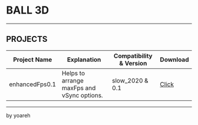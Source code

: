 # BALL 3D

---

## PROJECTS

| Project Name       | Explanation                             | Compatibility & Version  | Download                  |
|-----------------|--------------------------------------|----------------|----------------------------|
| enhancedFps0.1 | Helps to arrange maxFps and vSync options. | slow_2020 & 0.1       | [Click](https://github.com/yoareh/ball3d/raw/main/enhancedFps/0.1/0.1.zip) |

---

by yoareh
